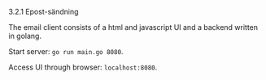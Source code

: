 3.2.1 Epost-sändning

The email client consists of a html and javascript UI and a backend written in golang.

Start server: `go run main.go 8080`.

Access UI through browser: `localhost:8080`.